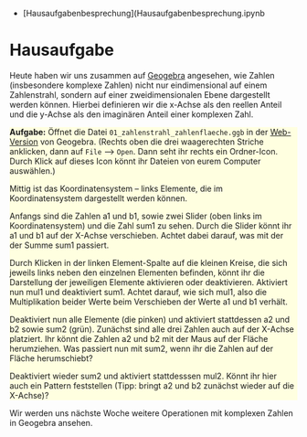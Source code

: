 - [Hausaufgabenbesprechung](Hausaufgabenbesprechung.ipynb

# Hausaufgabe

Heute haben wir uns zusammen auf [Geogebra](https://www.geogebra.org/?lang=de) angesehen, wie Zahlen (insbesondere komplexe Zahlen) nicht nur eindimensional auf einem Zahlenstrahl, sondern auf einer zweidimensionalen Ebene dargestellt werden können. Hierbei definieren wir die x-Achse als den reellen Anteil und die y-Achse als den imaginären Anteil einer komplexen Zahl.

<div style="background-color:lightyellow">

**Aufgabe:** Öffnet die Datei `01_zahlenstrahl_zahlenflaeche.ggb` in der [Web-Version](https://www.geogebra.org/classic?lang=de) von Geogebra. (Rechts oben die drei waagerechten Striche anklicken, dann auf `File` --> `Open`. Dann seht ihr rechts ein Ordner-Icon. Durch Klick auf dieses Icon könnt ihr Dateien von eurem Computer auswählen.)

Mittig ist das Koordinatensystem – links Elemente, die im Koordinatensystem dargestellt werden können.

Anfangs sind die Zahlen $\mathrm{a1}$ und $\mathrm{b1}$, sowie zwei Slider (oben links im Koordinatensystem) und die Zahl $\mathrm{sum1}$ zu sehen. Durch die Slider könnt ihr $\mathrm{a1}$ und $\mathrm{b1}$ auf der X-Achse verschieben. Achtet dabei darauf, was mit der der Summe $\mathrm{sum1}$ passiert.

Durch Klicken in der linken Element-Spalte auf die kleinen Kreise, die sich jeweils links neben den einzelnen Elementen befinden, könnt ihr die Darstellung der jeweiligen Elemente aktivieren oder deaktivieren. Aktiviert nun $\mathrm{mul1}$ und deaktiviert $\mathrm{sum1}$. Achtet darauf, wie  sich $\mathrm{mul1}$, also die Multiplikation beider Werte beim Verschieben der Werte $\mathrm{a1}$ und $\mathrm{b1}$ verhält.

Deaktiviert nun alle Elemente (die pinken) und aktiviert stattdessen $\mathrm{a2}$ und $\mathrm{b2}$ sowie $\mathrm{sum2}$ (grün). Zunächst sind alle drei Zahlen auch auf der X-Achse platziert. Ihr könnt die Zahlen $\mathrm{a2}$ und $\mathrm{b2}$ mit der Maus auf der Fläche herumziehen. Was passiert nun mit $\mathrm{sum2}$, wenn ihr die Zahlen auf der Fläche herumschiebt?

Deaktiviert wieder $\mathrm{sum2}$ und aktiviert stattdesssen $\mathrm{mul2}$. Könnt ihr hier auch ein Pattern feststellen (Tipp: bringt $\mathrm{a2}$ und $\mathrm{b2}$ zunächst wieder auf die X-Achse)?

</div>

Wir werden uns nächste Woche weitere Operationen mit komplexen Zahlen in Geogebra ansehen.